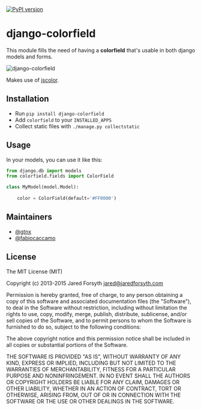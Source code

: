 [![PyPI version](https://badge.fury.io/py/django-colorfield.svg)](https://badge.fury.io/py/django-colorfield)

# django-colorfield

This module fills the need of having a **colorfield** that's usable in both
django models and forms.

![django-colorfield](https://cloud.githubusercontent.com/assets/1035294/11273806/a015270a-8ed5-11e5-8546-1fd4cc241266.png)

Makes use of [jscolor](http://jscolor.com/).

## Installation
- Run ``pip install django-colorfield``
- Add ``colorfield`` to your ``INSTALLED_APPS``
- Collect static files with ``./manage.py collectstatic``

## Usage
In your models, you can use it like this:

```python
from django.db import models
from colorfield.fields import ColorField

class MyModel(model.Model):
    
    color = ColorField(default='#FF0000')
```
## Maintainers
- [@gtnx](https://github.com/gtnx)
- [@fabiocaccamo](https://github.com/fabiocaccamo)


## License

The MIT License (MIT)

Copyright (c) 2013-2015 Jared Forsyth <jared@jaredforsyth.com>

Permission is hereby granted, free of charge, to any person obtaining a copy
of this software and associated documentation files (the "Software"), to deal
in the Software without restriction, including without limitation the rights
to use, copy, modify, merge, publish, distribute, sublicense, and/or sell
copies of the Software, and to permit persons to whom the Software is
furnished to do so, subject to the following conditions:

The above copyright notice and this permission notice shall be included in
all copies or substantial portions of the Software.

THE SOFTWARE IS PROVIDED "AS IS", WITHOUT WARRANTY OF ANY KIND, EXPRESS OR
IMPLIED, INCLUDING BUT NOT LIMITED TO THE WARRANTIES OF MERCHANTABILITY,
FITNESS FOR A PARTICULAR PURPOSE AND NONINFRINGEMENT. IN NO EVENT SHALL THE
AUTHORS OR COPYRIGHT HOLDERS BE LIABLE FOR ANY CLAIM, DAMAGES OR OTHER
LIABILITY, WHETHER IN AN ACTION OF CONTRACT, TORT OR OTHERWISE, ARISING FROM,
OUT OF OR IN CONNECTION WITH THE SOFTWARE OR THE USE OR OTHER DEALINGS IN
THE SOFTWARE.
